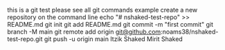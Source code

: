 this is a git test 
please see all git commands example 
create a new repository on the command line
echo "# nshaked-test-repo" >> README.md
git init
git add README.md
git commit -m "first commit"
git branch -M main
git remote add origin git@github.com:noams38/nshaked-test-repo.git
git push -u origin main
Itzik Shaked
Mirit Shaked
